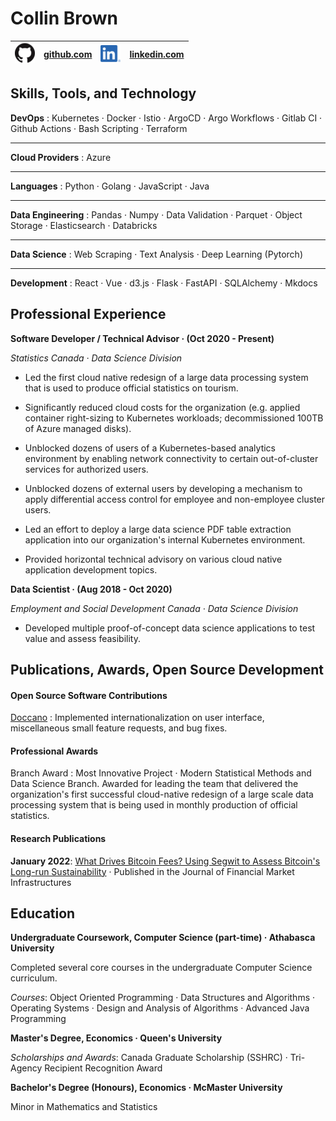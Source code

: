 Collin Brown
============

| ![github](img/github.png ) | [github.com](https://github.com/collinbrown95) | ![linkedin](img/linkedin.png) | [linkedin.com](https://ca.linkedin.com/in/collin-brown-499a4580) |
| -------------------------- | ---------------------------------------------- | ----------------------------- | ---------------------------------------------------------------- |

Skills, Tools, and Technology
-----------------------------

**DevOps**
: Kubernetes · Docker · Istio · ArgoCD · Argo Workflows · Gitlab CI · Github Actions · Bash Scripting · Terraform 

------------------------

**Cloud Providers**
: Azure                                                                                                           

------------------------

**Languages**
: Python · Golang · JavaScript · Java                                                                             

------------------------

**Data Engineering**
: Pandas · Numpy · Data Validation · Parquet · Object Storage · Elasticsearch · Databricks                                

------------------------

**Data Science**
: Web Scraping · Text Analysis · Deep Learning (Pytorch)                                                          

------------------------

**Development**
: React · Vue · d3.js · Flask · FastAPI · SQLAlchemy · Mkdocs                                                     
                                                                                  

Professional Experience
-----------------------

**Software Developer / Technical Advisor · (Oct 2020 - Present)**

*Statistics Canada · Data Science Division*

* Led the first cloud native redesign of a large data processing system that is used to produce official statistics on tourism.

* Significantly reduced cloud costs for the organization (e.g. applied container right-sizing to Kubernetes workloads; decommissioned 100TB of Azure managed disks).

* Unblocked dozens of users of a Kubernetes-based analytics environment by enabling network connectivity to certain out-of-cluster services for authorized users.

* Unblocked dozens of external users by developing a mechanism to apply differential access control for employee and non-employee cluster users.

* Led an effort to deploy a large data science PDF table extraction application into our organization's internal Kubernetes environment.

* Provided horizontal technical advisory on various cloud native application development topics.

**Data Scientist · (Aug 2018 - Oct 2020)**

*Employment and Social Development Canada · Data Science Division*

* Developed multiple proof-of-concept data science applications to test value and assess feasibility.

Publications, Awards, Open Source Development
---------------------------------------------

#### **Open Source Software Contributions**

[Doccano](https://github.com/doccano/doccano)
: Implemented internationalization on user interface, miscellaneous small feature requests, and bug fixes.

#### **Professional Awards**

Branch Award
: Most Innovative Project · Modern Statistical Methods and Data Science Branch. Awarded for leading the team that delivered the organization's first successful cloud-native redesign of a large scale data processing system that is being used in monthly production of official statistics.

#### **Research Publications**

**January 2022**: [What Drives Bitcoin Fees? Using Segwit to Assess Bitcoin's Long-run Sustainability](https://www.risk.net/journal-of-financial-market-infrastructures/7914886/what-drives-bitcoin-fees-using-segwit-to-assess-bitcoins-long-run-sustainability) · Published in the Journal of Financial Market Infrastructures

Education
---------

**Undergraduate Coursework, Computer Science (part-time) · Athabasca University**

Completed several core courses in the undergraduate Computer Science curriculum. 

*Courses*: Object Oriented Programming · Data Structures and Algorithms · Operating Systems · Design and Analysis of Algorithms · Advanced Java Programming

**Master's Degree, Economics · Queen's University**

*Scholarships and Awards*: Canada Graduate Scholarship (SSHRC) · Tri-Agency Recipient Recognition Award

**Bachelor's Degree (Honours), Economics · McMaster University**

Minor in Mathematics and Statistics
